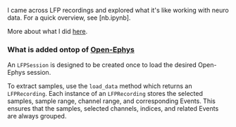 
I came across LFP recordings and explored what it's like working with neuro data. For a quick overview, see [nb.ipynb]. 

More about what I did [here](www.patrickhajali.com/neuro). 

### What is added ontop of [Open-Ephys](https://github.com/open-ephys/open-ephys-python-tools)

An ```LFPSession``` is designed to be created once to load the desired Open-Ephys session.

To extract samples, use the ```load_data``` method which returns an ```LFPRecording```. Each instance of an ```LFPRecording``` stores the selected samples, sample range, channel range, and corresponding Events. This ensures that the samples, selected channels, indices, and related Events are always grouped. 
